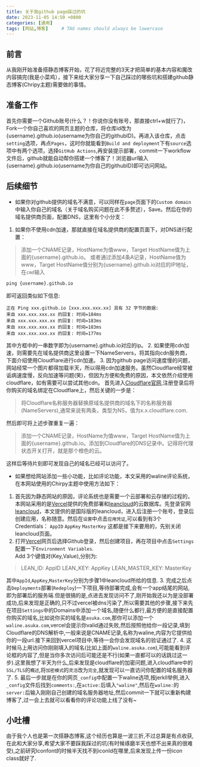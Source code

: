 ```yaml
---
title: 关于我github page踩过的坑
date: 2023-11-05 14:50 +0800
categories: [通用]
tags: [网站,博客]     # TAG names should always be lowercase
---
```


## 前言
从我刚开始准备搭静态博客开始，花了将近完整的3天才把简单的基本内容和魔改内容搞完(我是小菜鸡），接下来给大家分享一下自己踩过的哪些坑和搭建github静态博客(Chripy主题)需要做的事情。

## 准备工作
首先你需要一个Github账号(什么？！你说你没有账号，那直接ctrl+w就行了)，Fork一个你自己喜欢的网页主题的仓库，将仓库id改为{username}.github.io(username为你自己的githubID)。再进入该仓库，点击`setting`选项，再点`Pages`，这时你就能看到`Build and deployment`下有`source`选项中有两个选项，选择`GitHub Actions`,再安装提示部署，commit一下workflow文件后，github就能自动帮你搭建一个博客了！浏览器url输入{username}.github.io(username为你自己的githubID)即可访问网站。

## 后续细节
- 如果你对github提供的域名不满意，可以同样在`page`页面下的`Custom domain`中输入你自己的域名（关于域名购买问题在此不多赘述），Save。然后在你的域名提供商页面，配置DNS，这里有个小分支：
1. 如果你不使用cdn加速，那就直接在域名提供商的配置页面下，对DNS进行配置：
> 添加一个CNAME记录，HostName为值www，Target HostName值为上面的{username}.github.io。
> 或者通过添加4条A记录，HostName值为www，Target HostName值分别为{username}.github.io对应的IP地址，在`cmd`输入
```cmd
ping {username}.github.io
```
即可返回类似如下信息:
```
正在 Ping xxx.github.io [xxx.xxx.xxx.xx] 具有 32 字节的数据:
来自 xxx.xxx.xxx.xx 的回复: 时间=184ms
来自 xxx.xxx.xxx.xx 的回复: 时间=183ms
来自 xxx.xxx.xxx.xx 的回复: 时间=183ms
来自 xxx.xxx.xxx.xx 的回复: 时间=177ms
```
其中方框中的一串数字即为{username}.github.io对应的ip。
2. 如果使用cdn加速，则需要先在域名提供商这里设置一下NameServers，将其指向cdn服务商，下面介绍使用Cloudflare进行cdn加速。
3. 因为github page访问速度慢的问题，网站经常一个图片都得加载半天，所以得用cdn加速服务。虽然Cloudflare经常被诟病速度慢，反向加速等问题(笑)，但因为方便和免费的原因，本文依然介绍使用cloudflare，如有需要可以尝试其他cdn。
首先进入[Cloudflare官网](https://dash.cloudflare.com/),注册登录后将你购买的域名绑定在Cloudflare上，然后关键的一步是：
> 将Cloudflare名称服务器替换原域名提供商的域名下的名称服务器(NameServers),通常来说有两条，类型为NS，值为x.x.cloudflare.com.

然后即可将上述步骤重复一遍：
> 添加一个CNAME记录，HostName为值www，Target HostName值为上面的{username}.github.io。添加到Cloudflare的DNS记录中。记得将代理状态开关打开，就是那个橙色的云。

这样后等待片刻即可发现自己的域名已经可以访问了。
- 如果想给网站添加一些小功能，比如评论功能，本文采用的waline评论系统，在本网站使用的Chirpy主题中使用方法如下：
1. 首先因为静态网站的原因，评论系统也是需要一个云部署和云存储的过程的，本网站采用的是[Vercel](https://vercel.com/)提供的免费部署和[leancloud](https://console.leancloud.app/)的云数据库。先登录官网[leancloud](https://console.leancloud.app/)，本文提供的是国际版的leancloud，进入后注册一个账号，登录后创建应用，名称随意。然后在`设置`中点击`应用凭证`,可以看到有3个Credentials：
`AppID`
`AppKey`
`MasterKey`
这都是接下来要用的，先别关闭leancloud页面。
2. 打开[Vercel](https://vercel.com/)网页后选择Github登录，然后创建项目，再在项目中点击`Settings`配置一下`Environment Variables`.  
Add 3个键值对(Key,Value),分别为:
> LEAN_ID: AppID
LEAN_KEY: AppKey
LEAN_MASTER_KEY: MasterKey

其中`AppId`,`AppKey`,`MasterKey`分别为步骤1中leancloud所给的信息.
3. 完成之后点击`Deployments`部署(`Redeploy`)一下项目,等待部署完成,会有一个app结尾的网站,即为部署后的服务端.但是很搞的是,点进去发现访问不了,刚开始我还以为是没部署成功,后来发现是正确的,只不过vercel被dns污染了,所以需要其他的步骤,接下来先在项目`Settings`中的Domains中添加一个域名,随便什么都行,最方便的是直接配置你购买的域名,比如说你买的域名是`asuka.com`,那你可以添加一个`waline.asuka.com`,vercel会提示你valid通过失败,然后按照他给你一段记录,填到Cloudflare的DNS解析中,一般来说是CNAME记录,名称为waline,内容为它提供给你的一段url.接下来回到vercel项目中,等待一会你会发现域名的验证通过了.
4. 这时候马上用访问你刚刚填入的域名(比如上面的`waline.asuka.com`),可能能看到评论框的内容了,但是当你多次访问后可能还是不行(如果一直都可以的话跳过这一步).这里我想了半天为什么,后来发现是cloudflare的加密问题,进入cloudflare中的`SSL/TLS`的`概述`,将`加密模式`的`灵活`改为`完全`,就发现可以一直访问你配置的域名服务器了.
5. 最后一步就是在你的网页`_config`中配置一下waline选项,按jerkll举例,进入`_config`文件后找到`comments:`,在`active:`后填入`"waline"`,然后在`waline:`的`server:`后输入刚刚自己创建的域名服务器地址,然后commit一下就可以重新构建博客了,过一会上去就可以看看你的评论功能上线了没有~

## 小吐槽
由于我个人也是第一次搭静态博客,这个经历也算是一波三折,不过总算是有点收获,在此和大家分享,希望大家不要踩我踩过的坑(有时候琢磨半天也想不出来真的很难受),之前研究Iconfont的时候半天找不到iconId在哪里,后来发现上传一份icon class就好了.